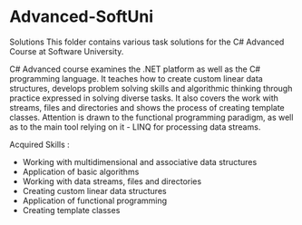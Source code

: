 # Advanced-SoftUni
Solutions 
This folder contains various task solutions for the C# Advanced Course at Software University.



C# Advanced course examines the .NET platform as well as the C# programming language. It teaches how to create custom linear data structures, develops problem solving skills and algorithmic thinking through practice expressed in solving diverse tasks. It also covers the work with streams, files and directories and shows the process of creating template classes. Attention is drawn to the functional programming paradigm, as well as to the main tool relying on it - LINQ for processing data streams.

Acquired Skills :

   * Working with multidimensional and associative data structures
   * Application of basic algorithms
   * Working with data streams, files and directories
   * Creating custom linear data structures
   * Application of functional programming
   * Creating template classes

